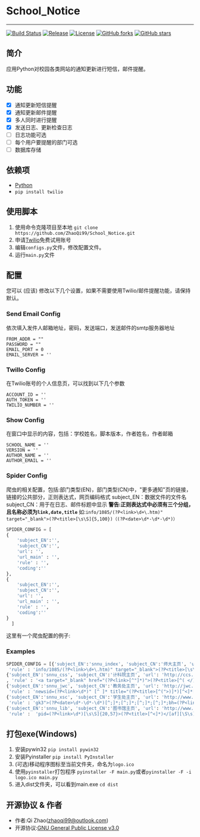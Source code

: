 # School_Notice
---

[![Build Status](https://travis-ci.org/ZhaoQi99/School_Notice.svg?branch=master)](https://travis-ci.org/ZhaoQi99/School_Notice)
[![Release](https://img.shields.io/github/release/ZhaoQi99/School_Notice.svg)](https://github.com/ZhaoQi99/School_Notice/releases)
[![License](https://img.shields.io/github/license/ZhaoQi99/School_Notice.svg)](https://github.com/ZhaoQi99/School_Notice/blob/master/LICENSE)
[![GitHub forks](https://img.shields.io/github/forks/ZhaoQi99/School_Notice.svg)](https://github.com/ZhaoQi99/School_Notice/network)
[![GitHub stars](https://img.shields.io/github/stars/ZhaoQi99/School_Notice.svg)](https://github.com/ZhaoQi99/School_Notice/stargazers) 

## 简介
应用Python对校园各类网站的通知更新进行短信，邮件提醒。

## 功能
- [x] 通知更新短信提醒
- [x] 通知更新邮件提醒
- [x] 多人同时进行提醒
- [x] 发送日志、更新检查日志 
- [ ] 日志功能可选
- [ ] 每个用户要提醒的部门可选
- [ ] 数据库存储

## 依赖项
* [Python](http://www.python.org/)
* `pip install twilio`

## 使用脚本
1. 使用命令克隆项目至本地
`git clone https://github.com/ZhaoQi99/School_Notice.git`
2. 申请[Twilio](https://www.twilio.com/)免费试用账号
3. 编辑`configs.py`文件，修改配置文件。
4. 运行`main.py`文件

## 配置
您可以 (应该) 修改以下几个设置，如果不需要使用Twilio/邮件提醒功能，请保持默认。

### Send Email Config
依次填入发件人邮箱地址，密码，发送端口，发送邮件的smtp服务器地址
```
FROM_ADDR = ""
PASSWORD = ""
EMAIL_PORT = 0
EMAIL_SERVER = ''
```
### Twillo Config
在Twilio账号的个人信息页，可以找到以下几个参数
```
ACCOUNT_ID = ''
AUTH_TOKEN = ''
TWILIO_NUMBER = ''
```

### Show Config
在窗口中显示的内容，包括：学校姓名，脚本版本，作者姓名，作者邮箱
```
SCHOOL_NAME = ''
VERSION = ''
AUTHOR_NAME = ''
AUTHOR_EMAIL = ''
```

### Spider Config
爬虫的相关配置，包括:部门类型(EN)，部门类型(CN)中，"更多通知"页的链接，链接的公共部分，正则表达式，网页编码格式
subject_EN：数据文件的文件名
subject_CN：用于在日志、邮件标题中显示
**警告:正则表达式中必须有三个分组，且名称必须为`link,date,title`**
如:`info/1085/(?P<link>\d+\.htm)" target="_blank">(?P<title>[\s\S]{5,100})（(?P<date>\d*-\d*-\d*)）`

```python
SPIDER_CONFIG = [
{
    'subject_EN':'',
    'subject_CN':'',
    'url': '',
    'url_main' : '',
    'rule' : '',
    'coding':''
},
{
    'subject_EN':'',
    'subject_CN':'',
    'url': '',
    'url_main' : '',
    'rule' : '',
    'coding':''
}
  ]
```
这里有一个爬虫配置的例子:
### Examples
```python
SPIDER_CONFIG = [{'subject_EN':'snnu_index', 'subject_CN':'师大主页', 'url': 'http://www.snnu.edu.cn/tzgg.htm', 'url_main' : 'http://www.snnu.edu.cn/info/1085/',
 'rule' : 'info/1085/(?P<link>\d+\.htm)" target="_blank">(?P<title>[\s\S]{5,100})（(?P<date>\d*-\d*-\d*)）','coding':'utf-8'},
{'subject_EN':'snnu_css', 'subject_CN':'计科院主页', 'url': 'http://ccs.snnu.edu.cn/tzgg.htm', 'url_main' : 'http://ccs.snnu.edu.cn/'
, 'rule' : '<a target="_blank" href="(?P<link>[^"]*)">(?P<title>[^( </)]*)[^"]*"[^>]*>(?P<date>\d*-\d*-\d*)','coding':'utf-8'},
{'subject_EN':'snnu_jwc', 'subject_CN':'教务处主页', 'url': 'http://jwc.snnu.edu.cn/news_more.xhm?lm=2', 'url_main' : 'http://jwc.snnu.edu.cn/html/news_view.xhm?newsid=',
 'rule' : 'newsid=(?P<link>\d*)" [^ ]* title="(?P<title>[^(">)]*)[^<]*[^(]*\((?P<date>\d*/\d*/\d*)','coding':'gbk'},
{'subject_EN':'snnu_xsc', 'subject_CN':'学生处主页', 'url': 'http://www.xsc.snnu.edu.cn/Announcements.asp', 'url_main' : 'http://www.xsc.snnu.edu.cn/Announcements.asp?id=144&bh=',
 'rule' : 'gk3">(?P<date>\d*-\d*-\d*)[^;]*;[^;]*;[^;]*;[^;]*;bh=(?P<link>\d*)[^>]*>(?P<title>[^</]*)','coding':'gbk'},
{'subject_EN':'snnu_lib', 'subject_CN':'图书馆主页', 'url': 'http://www.lib.snnu.edu.cn/action.do?webid=w-d-bggg-l', 'url_main' :  'http://www.lib.snnu.edu.cn/action.do?webid=w-l-showmsg&gtype=a&pid=',
 'rule' :  'pid=(?P<link>\d*)[\s\S]{20,57}>(?P<title>[^<]*)</[af][\S\s]{18,70}(?P<date>\d{4}-\d*-\d*)','coding':'utf-8'}]
```
## 打包exe(Windows)
1. 安装pywin32
`pip install pywin32`
2. 安装Pyinstaller
`pip install PyInstaller`
3. (可选)移动程序图标至当前文件夹，命名为`logo.ico`
4. 使用`pyinstaller`打包程序
`pyinstaller -F main.py`或者`pyinstaller -F -i logo.ico main.py`
5. 进入dist文件夹，可以看到main.exe
`cd dist`

## 开源协议 & 作者
* 作者:Qi Zhao([zhaoqi99@outlook.com](mailto:zhaoqi99@outlook.com))
* 开源协议:[GNU General Public License v3.0](https://github.com/ZhaoQi99/School_Notice/blob/master/LICENSE)